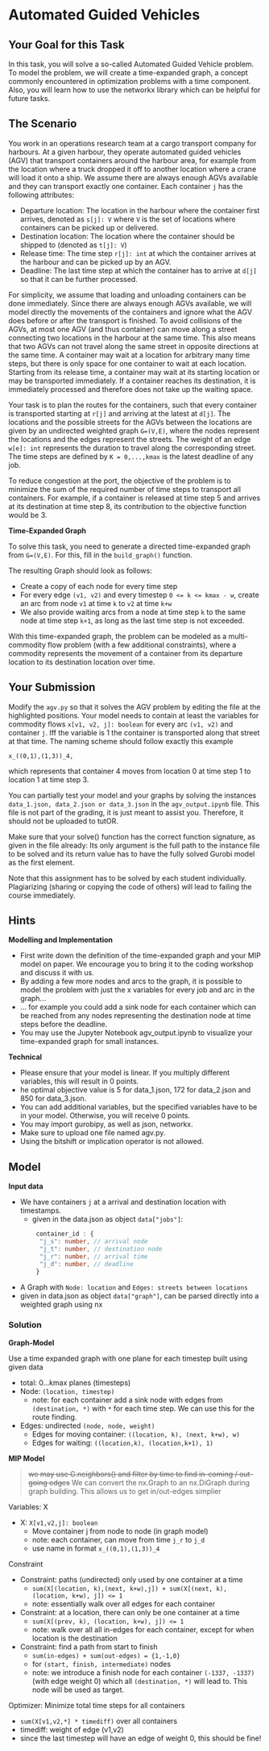 # Automated Guided Vehicles

## Your Goal for this Task

In this task, you will solve a so-called Automated Guided Vehicle problem. To
model the problem, we will create a time-expanded graph, a concept commonly
encountered in optimization problems with a time component. Also, you will
learn how to use the networkx library which can be helpful for future tasks.

## The Scenario

You work in an operations research team at a cargo transport company for
harbours. At a given harbour, they operate automated guided vehicles (AGV) that
transport containers around the harbour area, for example from the location
where a truck dropped it off to another location where a crane will load it
onto a ship. We assume there are always enough AGVs available and they can
transport exactly one container. Each container `j` has the following
attributes:

- Departure location: The location in the harbour where the container first
  arrives, denoted as `s[j]: V` where `V` is the set of locations where
  containers can be picked up or delivered.
- Destination location: The location where the container should be shipped to
  (denoted as `t[j]: V`)
- Release time: The time step `r[j]: int` at which the container arrives at the
  harbour and can be picked up by an AGV.
- Deadline: The last time step at which the container has to arrive at `d[j]`
  so that it can be further processed.

For simplicity, we assume that loading and unloading containers can be done
immediately. Since there are always enough AGVs available, we will model
directly the movements of the containers and ignore what the AGV does before or
after the transport is finished. To avoid collisions of the AGVs, at most one
AGV (and thus container) can move along a street connecting two locations in
the harbour at the same time. This also means that two AGVs can not travel
along the same street in opposite directions at the same time. A container may
wait at a location for arbitrary many time steps, but there is only space for
one container to wait at each location. Starting from its release time, a
container may wait at its starting location or may be transported immediately.
If a container reaches its destination, it is immediately processed and
therefore does not take up the waiting space.

Your task is to plan the routes for the containers, such that every container
is transported starting at `r[j]` and arriving at the latest at `d[j]`. The
locations and the possible streets for the AGVs between the locations are given
by an undirected weighted graph `G=(V,E)`, where the nodes represent the
locations and the edges represent the streets. The weight of an edge `w[e]:
int` represents the duration to travel along the corresponding street. The time
steps are defined by `K = 0,...,kmax` is the latest deadline of any job.

To reduce congestion at the port, the objective of the problem is to minimize
the sum of the required number of time steps to transport all containers. For
example, if a container is released at time step 5 and arrives at its
destination at time step 8, its contribution to the objective function would be
3.

**Time-Expanded Graph**

To solve this task, you need to generate a directed time-expanded graph from 
`G=(V,E)`. For this, fill in the `build_graph()` function.

The resulting Graph should look as follows:

- Create a copy of each node for every time step
- For every edge `(v1, v2)` and every timestep `0 <= k <= kmax - w`, create an
  arc from node `v1` at time `k` to `v2` at time `k+w`
- We also provide waiting arcs from a node at time step `k` to the same node at
  time step `k+1`, as long as the last time step is not exceeded.

With this time-expanded graph, the problem can be modeled as a multi-commodity
flow problem (with a few additional constraints), where a commodity represents
the movement of a container from its departure location to its destination
location over time.

## Your Submission

Modify the `agv.py` so that it solves the AGV problem by editing the file at
the highlighted positions. Your model needs to contain at least the variables
for commodity flows `x[v1, v2, j]: boolean` for every arc `(v1, v2)` and
container `j`. Iff the variable is 1 the container is transported along that
street at that time. The naming scheme should follow exactly this example

`x_((0,1),(1,3))_4,`

which represents that container 4 moves from location  0 at time step 1 to
location 1 at time step 3. 

You can partially test your model and your graphs by solving the instances
`data_1.json, data_2.json or data_3.json` in the `agv_output.ipynb` file. This
file is not part of the grading, it is just meant to assist you. Therefore, it
should not be uploaded to tutOR.

Make sure that your solve() function has the correct function signature, as
given in the file already: Its only argument is the full path to the instance
file to be solved and its return value has to have the fully solved Gurobi
model as the first element.

Note that this assignment has to be solved by each student individually.
Plagiarizing (sharing or copying the code of others) will lead to failing the
course immediately.

## Hints

**Modelling and Implementation**

- First write down the definition of the time-expanded graph and your MIP model
  on paper. We encourage you to bring it to the coding workshop and discuss it
  with us.
- By adding a few more nodes and arcs to the graph, it is possible to model the
  problem with just the x variables for every job and arc in the graph...
- ... for example you could add a sink node for each container which can be
  reached from any nodes representing the destination node at time steps before
  the deadline.
- You may use the Jupyter Notebook agv_output.ipynb to visualize your
  time-expanded graph for small instances.

**Technical** 

- Please ensure that your model is linear. If you multiply different variables,
  this will result in 0 points.
-  he optimal objective value is 5 for data_1.json, 172 for data_2.json and 850 
  for data_3.json.
- You can add additional variables, but the specified variables have to be in
  your model. Otherwise, you will receive 0 points.
- You may import gurobipy, as well as json, networkx.
- Make sure to upload one file named agv.py.
- Using the bitshift or implication operator is not allowed.

## Model

**Input data**
- We have containers `j` at a arrival and destination location with timestamps.
  - given in the data.json as object `data["jobs"]`: 
    ```ts
     container_id : {
      "j_s": number, // arrival node 
      "j_t": number, // destination node 
      "j_r": number, // arrival time
      "j_d": number, // deadline
     }
    ```
- A Graph with `Node: location` and `Edges: streets between locations`
 - given in data.json as object `data["graph"]`, can be parsed directly into a
   weighted graph using nx


### Solution

**Graph-Model**

Use a time expanded graph with one plane for each timestep built using given data
- total: 0...kmax planes (timesteps)
- Node: `(location, timestep)`
  - note: for each container add a sink node with edges from `(destination,
    *)` with `*` for each time step. We can use this for the route finding.
- Edges: undirected `(node, node, weight)`
  - Edges for moving container: `((location, k), (next, k+w), w)`
  - Edges for waiting: `((location,k), (location,k+1), 1)` 

**MIP Model**

> ~~we may use G.neighbors() and filter by time to find in-coming / out-going edges~~
> We can convert the nx.Graph to an nx.DiGraph during graph building. This
> allows us to get in/out-edges simplier

Variables: X
- X: `X[v1,v2,j]: boolean`
  - Move container j from node to node (in graph model)
  - note: each container, can move from time `j_r` to `j_d`
  - use name in format `x_((0,1),(1,3))_4`

Constraint
- Constraint: paths (undirected) only used by one container at a time
  - `sum(X[(location, k),(next, k+w),j]) + sum(X[(next, k), (location, k+w), j]) <= 1` 
  - note: essentially walk over all edges for each container
- Constraint: at a location, there can only be one container at a time
  - `sum(X[(prev, k), (location, k+w), j]) <= 1`
  - note: walk over all all in-edges for each container, except for when
    location is the destination
- Constraint: find a path from start to finish
  - `sum(in-edges) + sum(out-edges) = {1,-1,0}`
  - for `(start, finish, intermediate)` nodes 
  - note: we introduce a finish node for each container `(-1337, -1337)` (with
    edge weight 0) which all `(destination, *)` will lead to. This node will be
    used as target.

Optimizer: Minimize total time steps for all containers
  - `sum(X[v1,v2,*] * timediff)` over all containers
  - timediff: weight of edge (v1,v2)
  - since the last timestep will have an edge of weight 0, this should be fine!
